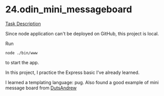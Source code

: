 # 24.odin_mini_messageboard

[Task Description](https://www.theodinproject.com/lessons/nodejs-mini-message-board)

Since node application can't be deployed on GitHub, this project is local. 

Run 
```
node ./bin/www
```
to start the app.

In this project, I practice the Express basic I've already learned.

I learned a templating language: pug.
Also found a good example of mini message board from [DutsAndrew](https://github.com/DutsAndrew/message-board)
